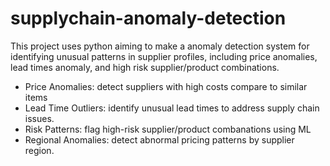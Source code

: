# supplychain-anomaly-detection

This project uses python aiming to make a anomaly detection system for identifying unusual patterns in supplier profiles, including price anomalies, lead times anomaly, and high risk supplier/product combinations.
- Price Anomalies: detect suppliers with high costs compare to similar items
- Lead Time Outliers: identify unusual lead times to address supply chain issues.
- Risk Patterns: flag high-risk supplier/product combanations using ML
- Regional Anomalies: detect abnormal pricing patterns by supplier region.
